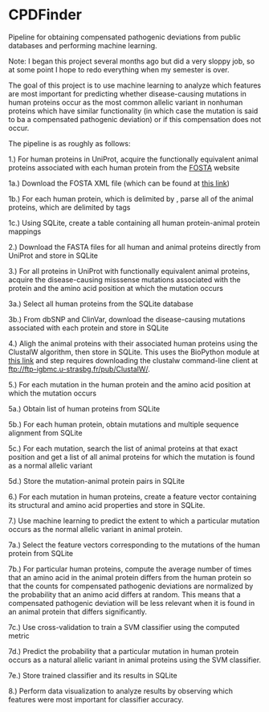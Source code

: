 # CPDFinder
Pipeline for obtaining compensated pathogenic deviations from public databases and performing machine learning.

Note: I began this project several months ago but did a very sloppy job, so at some point I hope to redo everything when my semester is over.

The goal of this project is to use machine learning to analyze which features are most important for predicting whether disease-causing mutations in human proteins occur as the most common allelic variant in nonhuman proteins which have similar functionality (in which case the mutation is said to ba a compensated pathogenic deviation) or if this compensation does not occur.

The pipeline is as roughly as follows:

1.) For human proteins in UniProt, acquire the functionally equivalent animal proteins associated with each human protein from the <a href="http://www.bioinf.org.uk/fosta/">FOSTA</a> website

  1a.) Download the FOSTA XML file (which can be found at <a href="http://www.bioinf.org.uk/fosta/fosta.xml.gz">this link</a>)

  1b.) For each human protein, which is delimited by <root></root>, parse all of the animal proteins, which are delimited by <fep></fep> tags

  1c.) Using SQLite, create a table containing all human protein-animal protein mappings

2.) Download the FASTA files for all human and animal proteins directly from UniProt and store in SQLite

3.) For all proteins in UniProt with functionally equivalent animal proteins, acquire the disease-causing misssense mutations associated with the protein and the amino acid position at which the mutation occurs

  3a.) Select all human proteins from the SQLite database

  3b.) From dbSNP and ClinVar, download the disease-causing mutations associated with each protein and store in SQLite

4.) Aligh the animal proteins with their associated human proteins using the ClustalW algorithm, then store in SQLite. This uses the BioPython module at <a href="http://biopython.org/DIST/docs/_api_158/Bio.Clustalw-module.html">this link</a> and step requires downloading the clustalw command-line client at <a href="ftp://ftp-igbmc.u-strasbg.fr/pub/ClustalW/">ftp://ftp-igbmc.u-strasbg.fr/pub/ClustalW/</a>.

5.) For each mutation in the human protein and the amino acid position at which the mutation occurs

  5a.) Obtain list of human proteins from SQLite

  5b.) For each human protein, obtain mutations and multiple sequence alignment from SQLite

  5c.) For each mutation, search the list of animal proteins at that exact position and get a list of all animal proteins for which the mutation is found as a normal allelic variant

  5d.) Store the mutation-animal protein pairs in SQLite

6.) For each mutation in human proteins, create a feature vector containing its structural and amino acid properties and store in SQLite.

7.) Use machine learning to predict the extent to which a particular mutation occurs as the normal allelic variant in animal protein.

  7a.) Select the feature vectors corresponding to the mutations of the human protein from SQLite

  7b.) For particular human proteins, compute the average number of times that an amino acid in the animal protein differs from the human protein so that the counts for compensated pathogenic deviations are normalized by the probability that an animo acid differs at random. This means that a compensated pathogenic deviation will be less relevant when it is found in an animal protein that differs significantly.

  7c.) Use cross-validation to train a SVM classifier using the computed metric

  7d.) Predict the probability that a particular mutation in human protein occurs as a natural allelic variant in animal proteins using the SVM classifier.

  7e.) Store trained classifier and its results in SQLite

8.) Perform data visualization to analyze results by observing which features were most important for classifier accuracy.
